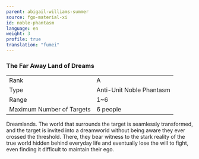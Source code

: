 ```yaml
---
parent: abigail-williams-summer
source: fgo-material-xi
id: noble-phantasm
language: en
weight: 3
profile: true
translation: "fumei"
---
```


### The Far Away Land of Dreams

<table>
  <tr><td>Rank</td><td>A</td></tr>
  <tr><td>Type</td><td>Anti-Unit Noble Phantasm</td></tr>
  <tr><td>Range</td><td>1~6</td></tr>
  <tr><td>Maximum Number of Targets</td><td>6 people</td></tr>
</table>

Dreamlands.
The world that surrounds the target is seamlessly transformed, and the target is invited into a dreamworld without being aware they ever crossed the threshold. There, they bear witness to the stark reality of the true world hidden behind everyday life and eventually lose the will to fight, even finding it difficult to maintain their ego.

